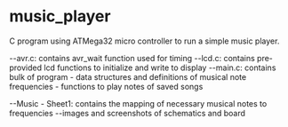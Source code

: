 # music_player
C program using ATMega32 micro controller to run a simple music player.

--avr.c: contains avr_wait function used for timing
--lcd.c: contains pre-provided lcd functions to initialize and write to display
--main.c: contains bulk of program
          - data structures and definitions of musical note frequencies
          - functions to play notes of saved songs
          
--Music - Sheet1: contains the mapping of necessary musical notes to frequencies
--images and screenshots of schematics and board
